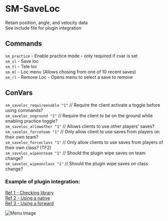 # SM-SaveLoc
Retain position, angle, and velocity data  
See include file for plugin integration  

## Commands
`sm_practice` - Enable practice mode - only required if cvar is set  
`sm_sl` - Save loc  
`sm_tl` - Tele loc  
`sm_ml` - Loc menu (Allows chosing from one of 10 recent saves)  
`sm_rl` - Remove Loc - Opens menu to select a save to remove  

## ConVars
`sm_saveloc_requireenable "1"` // Require the client activate a toggle before using commands?  
`sm_saveloc_onground "1"` // Require the client to be on the ground while enabling practice toggle?  
`sm_saveloc_allowother "1"` // Allows clients to use other players' saves?  
`sm_saveloc_forceteam "1"` // Only allow client to use saves from players on their own team?  
`sm_saveloc_forceclass "1"` // Only allow clients to use saves from players of their own class? (TF2)  
`sm_saveloc_wipeonteam "1"` // Should the plugin wipe saves on team change?  
`sm_saveloc_wipeonclass "1"` // Should the plugin wipe saves on class change?  

### Example of plugin integration:  
[Ref 1 - Checking library](https://github.com/JoinedSenses/TF2-ECJ-JumpAssist/blob/336fa59af75a2136c69e414f81416543c1ffb8bf/scripting/jumpassist.sp#L293-L295)  
[Ref 2 - Using a native](https://github.com/JoinedSenses/TF2-ECJ-JumpAssist/blob/1ba05f6ff59c79afb1d6ee0bdbf6771c50b7444c/scripting/jumpassist.sp#L1040-L1043)  
[Ref 3 - Using a forward](https://github.com/JoinedSenses/TF2-ECJ-JumpAssist/blob/1ba05f6ff59c79afb1d6ee0bdbf6771c50b7444c/scripting/jumpassist/sl.sp#L9-L33)  

![Menu Image](https://i.imgur.com/UhW4WxB.png)
